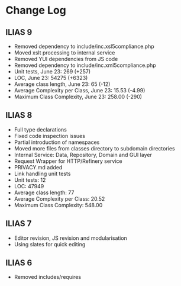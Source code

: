 # Change Log

## ILIAS 9

- Removed dependency to include/inc.xsl5compliance.php
- Moved xslt processing to internal service
- Removed YUI dependencies from JS code
- Removed dependency to include/inc.xml5compliance.php
- Unit tests, June 23: 269 (+257)
- LOC, June 23: 54275 (+6323)
- Average class length, June 23: 65 (-12)
- Average Complexity per Class, June 23: 15.53 (-4.99)
- Maximum Class Complexity, June 23: 258.00 (-290)

## ILIAS 8
 
- Full type declarations
- Fixed code inspection issues
- Partial introduction of namespaces
- Moved more files from classes directory to subdomain directories
- Internal Service: Data, Repository, Domain and GUI layer
- Request Wrapper for HTTP/Refinery service
- PRIVACY.md added
- Link handling unit tests
- Unit tests: 12
- LOC: 47949
- Average class length: 77
- Average Complexity per Class: 20.52
- Maximum Class Complexity: 548.00

## ILIAS 7
 
- Editor revision, JS revision and modularisation
- Using slates for quick editing

## ILIAS 6
 
- Removed includes/requires
